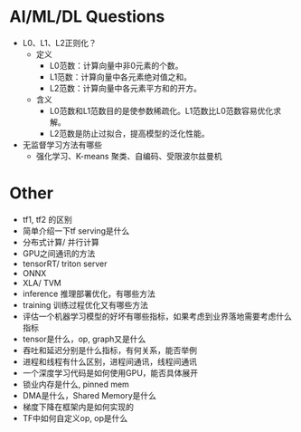 # AI/ML/DL Questions
- L0、L1、L2正则化？
  - 定义
    - L0范数：计算向量中非0元素的个数。
    - L1范数：计算向量中各元素绝对值之和。
    - L2范数：计算向量中各元素平方和的开方。
  - 含义
    - L0范数和L1范数目的是使参数稀疏化。L1范数比L0范数容易优化求解。
    - L2范数是防止过拟合，提高模型的泛化性能。 
- 无监督学习方法有哪些
  - 强化学习、K-means 聚类、自编码、受限波尔兹曼机



# Other
- tf1, tf2 的区别
- 简单介绍一下tf serving是什么
- 分布式计算/ 并行计算
- GPU之间通讯的方法
- tensorRT/ triton server
- ONNX
- XLA/ TVM
- inference 推理部署优化，有哪些方法
- training 训练过程优化又有哪些方法
- 评估一个机器学习模型的好坏有哪些指标，如果考虑到业界落地需要考虑什么指标
- tensor是什么，op, graph又是什么
- 吞吐和延迟分别是什么指标，有何关系，能否举例
- 进程和线程有什么区别，进程间通讯，线程间通讯
- 一个深度学习代码是如何使用GPU，能否具体展开
- 锁业内存是什么, pinned mem
- DMA是什么，Shared Memory是什么
- 梯度下降在框架内是如何实现的
- TF中如何自定义op, op是什么
